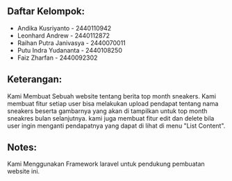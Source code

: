 ## Daftar Kelompok:
- Andika Kusriyanto - 2440110942
- Leonhard Andrew - 2440112872
- Raihan Putra Janivasya - 2440070011
- Putu Indra Yudananta - 2440108250
- Faiz Zharfan - 2440092302

## Keterangan:
Kami Membuat Sebuah website tentang berita top month sneakers. Kami membuat fitur setiap user bisa melakukan upload pendapat tentang nama sneakers beserta gambarnya yang akan di tampilkan untuk top month sneakres bulan selanjutnya. kami juga membuat fitur edit dan delete bila user ingin menganti pendapatnya yang dapat di lihat di menu "List Content".

## Notes:
Kami Menggunakan Framework laravel untuk pendukung pembuatan website ini.